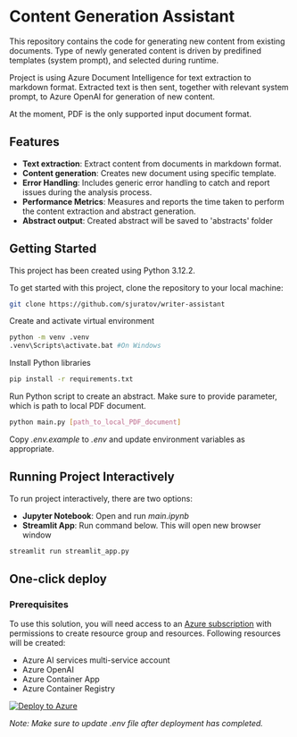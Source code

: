 # Content Generation Assistant

This repository contains the code for generating new content from existing documents. Type of newly generated content is driven by predifined templates (system prompt), and selected during runtime.

Project is using Azure Document Intelligence for text extraction to markdown format. Extracted text is then sent, together with relevant system prompt, to Azure OpenAI for generation of new content.

At the moment, PDF is the only supported input document format.

## Features

- **Text extraction**: Extract content from documents in markdown format.
- **Content generation**: Creates new document using specific template.
- **Error Handling**: Includes generic error handling to catch and report issues during the analysis process.
- **Performance Metrics**: Measures and reports the time taken to perform the content extraction and abstract generation.
- **Abstract output**: Created abstract will be saved to 'abstracts' folder

## Getting Started

This project has been created using Python 3.12.2.

To get started with this project, clone the repository to your local machine:

```bash
git clone https://github.com/sjuratov/writer-assistant
```

Create and activate virtual environment

```bash
python -m venv .venv
.venv\Scripts\activate.bat #On Windows
```

Install Python libraries

```bash
pip install -r requirements.txt
```

Run Python script to create an abstract. Make sure to provide parameter, which is path to local PDF document.

```bash
python main.py [path_to_local_PDF_document]
```

Copy *.env.example* to *.env* and update environment variables as appropriate.


## Running Project Interactively 

To run project interactively, there are two options:

- **Jupyter Notebook**: Open and run *main.ipynb*
- **Streamlit App**: Run command below. This will open new browser window

```bash
streamlit run streamlit_app.py
```

## One-click deploy

### Prerequisites

To use this solution, you will need access to an [Azure subscription](https://azure.microsoft.com/free/) with permissions to create resource group and resources. Following resources will be created:

- Azure AI services multi-service account
- Azure OpenAI
- Azure Container App
- Azure Container Registry

[![Deploy to Azure](https://aka.ms/deploytoazurebutton)](https://portal.azure.com/#create/Microsoft.Template/uri/https%3A%2F%2Fraw.githubusercontent.com%2Fsjuratov%2Fwriter-assistant%2Fmain%2Finfra%2Fmain.json)

*Note: Make sure to update .env file after deployment has completed.*